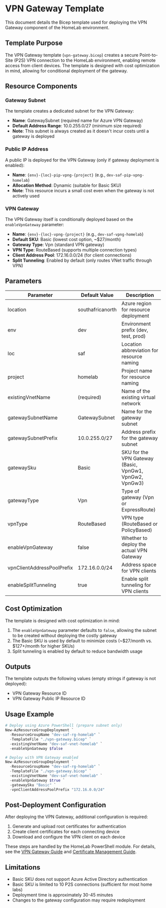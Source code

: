 # VPN Gateway Template

This document details the Bicep template used for deploying the VPN Gateway component of the HomeLab environment.

## Template Purpose

The VPN Gateway template (`vpn-gateway.bicep`) creates a secure Point-to-Site (P2S) VPN connection to the HomeLab environment, enabling remote access from client devices. The template is designed with cost optimization in mind, allowing for conditional deployment of the gateway.

## Resource Components

### Gateway Subnet

The template creates a dedicated subnet for the VPN Gateway:

- **Name**: GatewaySubnet (required name for Azure VPN Gateway)
- **Default Address Range**: 10.0.255.0/27 (minimum size required)
- **Note**: This subnet is always created as it doesn't incur costs until a gateway is deployed

### Public IP Address

A public IP is deployed for the VPN Gateway (only if gateway deployment is enabled):

- **Name**: `{env}-{loc}-pip-vpng-{project}` (e.g., `dev-saf-pip-vpng-homelab`)
- **Allocation Method**: Dynamic (suitable for Basic SKU)
- **Note**: This resource incurs a small cost even when the gateway is not actively used

### VPN Gateway

The VPN Gateway itself is conditionally deployed based on the `enableVpnGateway` parameter:

- **Name**: `{env}-{loc}-vpng-{project}` (e.g., `dev-saf-vpng-homelab`)
- **Default SKU**: Basic (lowest cost option, ~$27/month)
- **Gateway Type**: Vpn (standard VPN gateway)
- **VPN Type**: RouteBased (supports multiple connection types)
- **Client Address Pool**: 172.16.0.0/24 (for client connections)
- **Split Tunneling**: Enabled by default (only routes VNet traffic through VPN)

## Parameters

| Parameter | Default Value | Description |
|-----------|---------------|-------------|
| location | southafricanorth | Azure region for resource deployment |
| env | dev | Environment prefix (dev, test, prod) |
| loc | saf | Location abbreviation for resource naming |
| project | homelab | Project name for resource naming |
| existingVnetName | (required) | Name of the existing virtual network |
| gatewaySubnetName | GatewaySubnet | Name for the gateway subnet |
| gatewaySubnetPrefix | 10.0.255.0/27 | Address prefix for the gateway subnet |
| gatewaySku | Basic | SKU for the VPN Gateway (Basic, VpnGw1, VpnGw2, VpnGw3) |
| gatewayType | Vpn | Type of gateway (Vpn or ExpressRoute) |
| vpnType | RouteBased | VPN type (RouteBased or PolicyBased) |
| enableVpnGateway | false | Whether to deploy the actual VPN Gateway |
| vpnClientAddressPoolPrefix | 172.16.0.0/24 | Address space for VPN clients |
| enableSplitTunneling | true | Enable split tunneling for VPN clients |

## Cost Optimization

The template is designed with cost optimization in mind:

1. The `enableVpnGateway` parameter defaults to `false`, allowing the subnet to be created without deploying the costly gateway
2. The Basic SKU is used by default to minimize costs (~$27/month vs. $127+/month for higher SKUs)
3. Split tunneling is enabled by default to reduce bandwidth usage

## Outputs

The template outputs the following values (empty strings if gateway is not deployed):

- VPN Gateway Resource ID
- VPN Gateway Public IP Resource ID

## Usage Example

```powershell
# Deploy using Azure PowerShell (prepare subnet only)
New-AzResourceGroupDeployment `
  -ResourceGroupName "dev-saf-rg-homelab" `
  -TemplateFile "./vpn-gateway.bicep" `
  -existingVnetName "dev-saf-vnet-homelab" `
  -enableVpnGateway $false

# Deploy with VPN Gateway enabled
New-AzResourceGroupDeployment `
  -ResourceGroupName "dev-saf-rg-homelab" `
  -TemplateFile "./vpn-gateway.bicep" `
  -existingVnetName "dev-saf-vnet-homelab" `
  -enableVpnGateway $true `
  -gatewaySku "Basic" `
  -vpnClientAddressPoolPrefix "172.16.0.0/24"
```

## Post-Deployment Configuration

After deploying the VPN Gateway, additional configuration is required:

1. Generate and upload root certificates for authentication
2. Create client certificates for each connecting device
3. Download and configure the VPN client on each device

These steps are handled by the HomeLab PowerShell module. For details, see the [VPN Gateway Guide](../VPN-GATEWAY.README.md) and [Certificate Management Guide](../client-certificate-management.md).

## Limitations

- Basic SKU does not support Azure Active Directory authentication
- Basic SKU is limited to 10 P2S connections (sufficient for most home labs)
- Deployment time is approximately 30-45 minutes
- Changes to the gateway configuration may require redeployment
